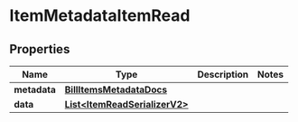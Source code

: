 

# ItemMetadataItemRead


## Properties

| Name | Type | Description | Notes |
|------------ | ------------- | ------------- | -------------|
|**metadata** | [**BillItemsMetadataDocs**](BillItemsMetadataDocs.md) |  |  |
|**data** | [**List&lt;ItemReadSerializerV2&gt;**](ItemReadSerializerV2.md) |  |  |



